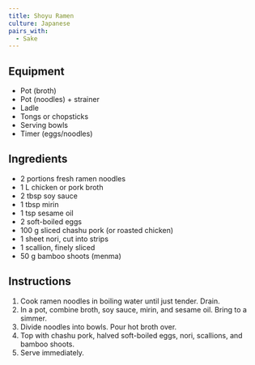 ```yaml
---
title: Shoyu Ramen
culture: Japanese
pairs_with:
  - Sake
---
```


## Equipment
- Pot (broth)
- Pot (noodles) + strainer
- Ladle
- Tongs or chopsticks
- Serving bowls
- Timer (eggs/noodles)

## Ingredients
- 2 portions fresh ramen noodles
- 1 L chicken or pork broth
- 2 tbsp soy sauce
- 1 tbsp mirin
- 1 tsp sesame oil
- 2 soft-boiled eggs
- 100 g sliced chashu pork (or roasted chicken)
- 1 sheet nori, cut into strips
- 1 scallion, finely sliced
- 50 g bamboo shoots (menma)

## Instructions
1. Cook ramen noodles in boiling water until just tender. Drain.
2. In a pot, combine broth, soy sauce, mirin, and sesame oil. Bring to a simmer.
3. Divide noodles into bowls. Pour hot broth over.
4. Top with chashu pork, halved soft-boiled eggs, nori, scallions, and bamboo shoots.
5. Serve immediately.

